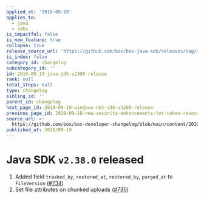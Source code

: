 ```yaml
---
applied_at: '2019-09-19'
applies_to:
  - java
  - sdks
is_impactful: false
is_new_feature: true
collapse: true
release_source_url: 'https://github.com/box/box-java-sdk/releases/tag/v2.38.0'
is_index: false
category_id: changelog
subcategory_id: ''
id: 2019-09-19-java-sdk-v2380-release
rank: null
total_steps: null
type: changelog
sibling_id: ''
parent_id: changelog
next_page_id: 2019-09-19-windows-net-sdk-v3200-release
previous_page_id: 2019-09-18-new-security-enhancements-for-token-revocation
source_url: >-
  https://github.com/box/box-developer-changelog/blob/main/content/2019/09-19-java-sdk-v2380-release.md
published_at: 2019/09-19
---
```

# Java SDK `v2.38.0` released

1. Added field `trashed_by`, `restored_at`, `restored_by`, `purged_at` to `FileVersion` ([#734](https://github.com/box/box-java-sdk/pull/734))
2. Set file attributes on chunked uploads ([#730](https://github.com/box/box-java-sdk/pull/730))